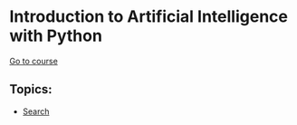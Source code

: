 # Introduction to Artificial Intelligence with Python

[Go to course](https://courses.edx.org/courses/course-v1:HarvardX+CS50AI+1T2020/course/)

## Topics:

- [Search](./intro_ai/SEARCH_NOTES.md)
